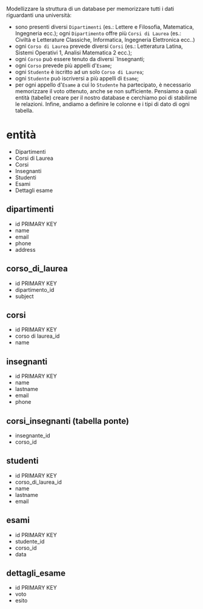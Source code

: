 Modellizzare la struttura di un database per memorizzare tutti i dati riguardanti una università:

- sono presenti diversi `Dipartimenti` (es.: Lettere e Filosofia, Matematica, Ingegneria ecc.);
ogni `Dipartimento` offre più `Corsi di Laurea` (es.: Civiltà e Letterature Classiche, Informatica, Ingegneria Elettronica ecc..)
- ogni `Corso di Laurea` prevede diversi `Corsi` (es.: Letteratura Latina, Sistemi Operativi 1, Analisi Matematica 2 ecc.);
- ogni `Corso` può essere tenuto da diversi `Insegnanti;
- ogni `Corso` prevede più appelli d'`Esame`;
- ogni `Studente` è iscritto ad un solo `Corso di Laurea`;
- ogni `Studente` può iscriversi a più appelli di `Esame`;
- per ogni appello d'`Esame` a cui lo `Studente` ha partecipato, è necessario memorizzare il voto ottenuto, anche se non sufficiente. Pensiamo a quali entità (tabelle) creare per il nostro database e cerchiamo poi di stabilirne le relazioni. Infine, andiamo a definire le colonne e i tipi di dato di ogni tabella.

# entità

- Dipartimenti
- Corsi di Laurea
- Corsi 
- Insegnanti
- Studenti
- Esami
- Dettagli esame


## dipartimenti

- id PRIMARY KEY
- name
- email
- phone
- address

## corso_di_laurea

- id PRIMARY KEY
- dipartimento_id 
- subject

## corsi

- id PRIMARY KEY
- corso di laurea_id
- name

## insegnanti

- id PRIMARY KEY
- name
- lastname
- email
- phone


## corsi_insegnanti (tabella ponte)
- insegnante_id
- corso_id


## studenti

- id PRIMARY KEY
- corso_di_laurea_id
- name
- lastname
- email

## esami
- id PRIMARY KEY
- studente_id
- corso_id
- data


## dettagli_esame
- id PRIMARY KEY
- voto
- esito

